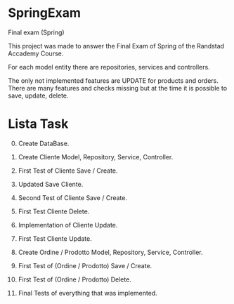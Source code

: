 # SpringExam
 Final exam (Spring)


This project was made to answer the Final Exam of Spring of the Randstad Accademy Course.

For each model entity there are repositories, services and controllers.

The only not implemented features are UPDATE for products and orders. There are many features and checks missing but at the time it is possible to save, update, delete.

# Lista Task

0. Create DataBase.

1. Create Cliente Model, Repository, Service, Controller.
2. First Test of Cliente Save / Create.
3. Updated Save Cliente.
4. Second Test of Cliente Save / Create.
5. First Test Cliente Delete.
6. Implementation of Cliente Update.
7. First Test Cliente Update.

8. Create Ordine / Prodotto Model, Repository, Service, Controller.
9. First Test of (Ordine / Prodotto) Save / Create.
10. First Test of (Ordine / Prodotto) Delete.

11. Final Tests of everything that was implemented.
